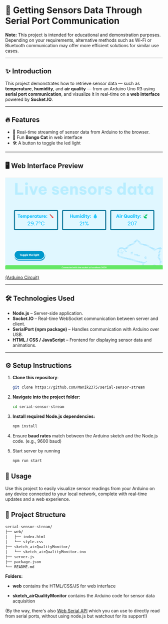 # 🚀 Getting Sensors Data Through Serial Port Communication

**Note:** This project is intended for educational and demonstration purposes. Depending on your requirements, alternative methods such as Wi-Fi or Bluetooth communication may offer more efficient solutions for similar use cases.

---

## ✨ Introduction
This project demonstrates how to retrieve sensor data — such as **temperature**, **humidity**, and **air quality** — from an Arduino Uno R3 using **serial port communication**, and visualize it in real-time on a **web interface** powered by **Socket.IO**.

---

## 🔥 Features
- 📡 Real-time streaming of sensor data from Arduino to the browser.
- 🎵 Fun **Bongo Cat** in web interface 
- 🛠️ A button to toggle the led light 

---

## 🖥️ Web Interface Preview

![Web Interface](./assets/webinterface.webp)

[(Arduino Circuit)](https://github.com/Manik2375/serial-sensor-stream/tree/main/sketch_airQualityMonitor)
 
---

## 🛠️ Technologies Used
- **Node.js** – Server-side application.
- **Socket.IO** – Real-time WebSocket communication between server and client.
- **SerialPort (npm package)** – Handles communication with Arduino over USB.
- **HTML / CSS / JavaScript** – Frontend for displaying sensor data and animations.

---

## ⚙️ Setup Instructions

1. **Clone this repository**:
   ```bash
   git clone https://github.com/Manik2375/serial-sensor-stream
   ```

2. **Navigate into the project folder:**
    ```bash 
    cd serial-sensor-stream
    ```

3. **Install required Node.js dependencies:**
    ```bash
    npm install
    ```
4. Ensure **baud rates** match between the Arduino sketch and the Node.js code. (e.g., 9600 baud)

5. Start server by running 
    ```bash
    npm run start
    ```


## 🎯 Usage
Use this project to easily visualize sensor readings from your Arduino on any device connected to your local network, complete with real-time updates and a web experience.

## 📂 Project Structure

```plaintext
serial-sensor-stream/
├── web/               
│   ├── index.html
│   └── style.css
├── sketch_airQualityMonitor/ 
│   └── sketch_airQualityMonitor.ino
├── server.js                
├── package.json             
└── README.md                
```
**Folders:**

- **web**  contains the HTML/CSS/JS for web interface

- **sketch_airQualityMonitor** contains the Arduino code for sensor data acquisition

(By the way, there's also [Web Serial API](https://developer.mozilla.org/en-US/docs/Web/API/Web_Serial_API) which you can use to directly read from serial ports, without using node.js but watchout for its support!)
